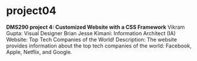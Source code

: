 # project04
**DMS290 project 4: Customized Website with a CSS Framework**
Vikram Gupta: Visual Designer
Brian Jesse Kimani: Information Architect (IA)
Website: Top Tech Companies of the World!
Description: The website provides information about the top tech companies of the world: Facebook, Apple, Netflix, and Google.
<!--stackedit_data:
eyJoaXN0b3J5IjpbMTExOTUzMDc0M119
-->